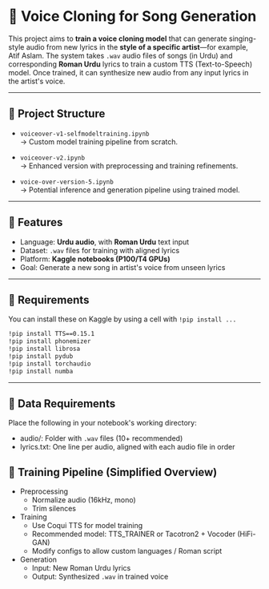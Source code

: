 # 🎤 Voice Cloning for Song Generation

This project aims to **train a voice cloning model** that can generate singing-style audio from new lyrics in the **style of a specific artist**—for example, Atif Aslam. The system takes `.wav` audio files of songs (in Urdu) and corresponding **Roman Urdu** lyrics to train a custom TTS (Text-to-Speech) model. Once trained, it can synthesize new audio from any input lyrics in the artist's voice.

---

## 📁 Project Structure

- `voiceover-v1-selfmodeltraining.ipynb`  
  → Custom model training pipeline from scratch.

- `voiceover-v2.ipynb`  
  → Enhanced version with preprocessing and training refinements.

- `voice-over-version-5.ipynb`  
  → Potential inference and generation pipeline using trained model.

---

## 📌 Features

- Language: **Urdu audio**, with **Roman Urdu** text input
- Dataset: `.wav` files for training with aligned lyrics
- Platform: **Kaggle notebooks (P100/T4 GPUs)**
- Goal: Generate a new song in artist's voice from unseen lyrics

---

## 🔧 Requirements

You can install these on Kaggle by using a cell with `!pip install ...`

```bash
!pip install TTS==0.15.1
!pip install phonemizer
!pip install librosa
!pip install pydub
!pip install torchaudio
!pip install numba
```

---

## 📂 Data Requirements

Place the following in your notebook's working directory:

- audio/: Folder with `.wav` files (10+ recommended)
- lyrics.txt: One line per audio, aligned with each audio file in order

## 🚀 Training Pipeline (Simplified Overview)

- Preprocessing
  - Normalize audio (16kHz, mono)
  - Trim silences
- Training
  - Use Coqui TTS for model training
  - Recommended model: TTS_TRAINER or Tacotron2 + Vocoder (HiFi-GAN)
  - Modify configs to allow custom languages / Roman script
- Generation
  - Input: New Roman Urdu lyrics
  - Output: Synthesized `.wav` in trained voice
